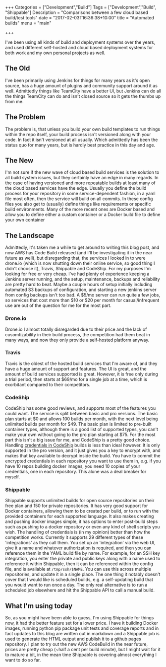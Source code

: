 +++
Categories = ["Development","Build"]
Tags = ["Development","Build", "Shippable"]
Description = "Comparisons between a few cloud based build/test tools"
date = "2017-02-03T16:36:38+10:00"
title = "Automated builds"
menu = "main"

+++

I've been using all kinds of build and deployment systems over the years, and used different self-hosted and cloud based deployment systems for both work and my own personal projects as well. 

## The Old
I've been primarily using Jenkins for things for many years as it's open source, has a huge amount of plugins and community support around it as well. Admittedly things like TeamCity have a better UI, but Jenkins can do all the things TeamCity can do and isn't closed source so it gets the thumbs up from me.

## The Problem
The problem is, that unless you build your own build templates to run things within the repo itself, your build process isn't versioned along with your code. In fact it isn't versioned at all usually. Which admittedly has been the status quo for many years, but is hardly best practice in this day and age.

## The New
I'm not sure if the new wave of cloud based build services is the solution to all build system issues, but they certainly have an edge in many regards. In the case of having versioned and more repeatable builds at least many of the cloud based services have the edge. Usually you define the build process for your repository in some service-dependent fashion, in a yaml file most often, then the service will build on all commits. In these config files you also get to (usually) define things like requirements or specific build environments. Many of the more recent ones are Docker based and allow you to define either a custom container or a Docker build file to define your own container

## The Landscape
Admittedly, it's taken me a while to get around to writing this blog post, and now AWS has Code Build released (and I'll be investigating it in the near future as well), but disregarding that, the services I looked in to were drone.io (which is now shutting down their online service, so good thing I didn't choose it), Travis, Shippable and CodeShip. For my purposes I'm looking for free or very cheap. I've had plenty of experience keeping a Jenkins server running, and the setup, maintenance, backups and reliability are pretty hard to beat. Maybe a couple hours of setup initially including automated S3 backups of configuration, and starting a new jenkins server from config backups isn't too bad. A $5/mo server can run quite a few jobs, so services that cost more than $10 or $20 per month for casual/infrequent use are out of the question for me for the most part.

### Drone.io
Drone.io I almost totally disregarded due to their price and the lack of cusomtizability in their build process, the competition had them beat in many ways, and now they only provide a self-hosted platform anyway.

### Travis
Travis is the oldest of the hosted build services that I'm aware of, and they have a huge amount of support and features. The UI is great, and the amount of build services supported is great. However, it is free only during a trial period, then starts at $69/mo for a single job at a time, which is exorbitant compared to their competitors.

### CodeShip
CodeShip has some good reviews, and supports most of the features you could want. The service is split between basic and pro versions. The basic plan starts at $0 and allows 100 builds per month, with the next level being unlimited builds per month for $49. The basic plan is limited to pre-built container types, although there is a good list of supported types, you can't make your own without going to the pro plan starting at $75. For the most part this isn't a big issue for me, and CodeShip is a pretty good choice. Handling [credentials in CodeShip](https://documentation.codeship.com/pro/getting-started/handling-secrets/) builds is less than ideal however. It is only supported in the pro version, and it just gives you a key to encrypt with, and makes that key available to decrypt inside the build. You have to commit the encrypted credentials in each repository you want to use them in, e.g. if you have 10 repos building docker images, you need 10 copies of your credentials, one in each repository. This alone was a deal breaker for myself.

### Shippable
Shippable supports unlimited builds for open source repositories on their free plan and 150 for private repositories. It has very good support for Docker containers, allowing them to be created per build, or to run with the provided containers for each supported language. It also makes creating and pushing docker images simple, it has options to enter post-build steps such as pushing to a docker repository or even any kind of shell scripts you wish. The handling of credentials is (in my opinion) better than how the competition works. Currently it supports 29 different types of these 'integrations' as they call them. You set up an 'integration' via the web UI, give it a name and whatever authorization is required, and then you can reference them in the YAML build file by name. For example, for an SSH key integration, you enter the private and public keys along with a name used to reference it within Shippable, then it can be referenced within the config file, and is available at `/tmp/ssh/$NAME`. You can use this across multiple repositories, and update it in a single place. The one thing it notably doesn't cover that I would like is scheduled builds, e.g. a self-updating build that you would want to run once a day. The only real alternative is to run a scheduled job elsewhere and hit the Shippable API to call a manual build.

## What I'm using today
So, as you might have been able to guess, I'm using Shippable for things now, it had the better feature set for a lower price. I have it building Docker images, running python pip package unit tests and coverage reports and in fact updates to this blog are written out in markdown and a Shippable job is used to generate the HTML output and publish it to a github pages repository. I plan to try out the new AWS CodeBuild in the near future, prices are pretty cheap (~half a cent per build minute), but I might wait for it to mature a bit, in the mean time Shippable is covering almost everything I want to do so far.
